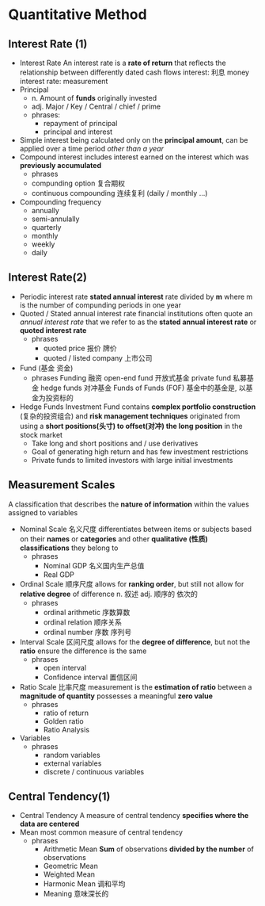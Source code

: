 # Quantitative Method 
## Interest Rate (1)
* Interest Rate 
An interest rate is a **rate of return** that reflects the relationship between differently dated cash flows
interest: 利息 money
interest rate: measurement 
* Principal
    * n. Amount of **funds** originally invested
    * adj. Major / Key / Central / chief / prime
    * phrases:
        * repayment of principal
        * principal and interest
* Simple interest
  being calculated only on the **principal amount**, can be applied over a time period *other than a year*
* Compound interest
  includes interest earned on the interest which was **previously accumulated**
    * phrases
    * compunding option 复合期权
    * continuous compounding 连续复利 (daily / monthly ...)
* Compounding frequency
  * annually 
  * semi-annulally
  * quarterly
  * monthly
  * weekly
  * daily

## Interest Rate(2)
* Periodic interest rate 
  **stated annual interest** rate divided by **m** where m is the number of compunding periods in one year
* Quoted / Stated annual interest rate
  financial institutions often quote an *annual interest rate* that we refer to as the **stated annual interest rate** or **quoted interest rate**
  * phrases
    * quoted price 报价 牌价
    * quoted / listed company 上市公司 
* Fund (基金 资金)
  * phrases 
    Funding 融资
    open-end fund 开放式基金
    private fund 私募基金
    hedge funds 对冲基金
    Funds of Funds (FOF) 基金中的基金是, 以基金为投资标的
* Hedge Funds
  Investment Fund contains **complex portfolio construction** (复杂的投资组合) and **risk management techniques**
  originated from using a **short positions(头寸) to offset(对冲) the long position** in the stock market
  * Take long and short positions and / use derivatives
  * Goal of generating high return and has few investment restrictions
  * Private funds to limited investors with large initial investments

## Measurement Scales
A classification that describes the **nature of information** within the values assigned to variables
* Nominal Scale 名义尺度
  differentiates between items or subjects based on their **names** or **categories** and other **qualitative (性质) classifications** they belong to
  * phrases
    * Nominal GDP 名义国内生产总值
    * Real GDP
* Ordinal Scale 顺序尺度
  allows for **ranking order**, but still not allow for **relative degree** of difference
  n. 叙述
  adj. 顺序的 依次的
  * phrases
    * ordinal arithmetic 序数算数
    * ordinal relation 顺序关系
    * ordinal number 序数 序列号
* Interval Scale 区间尺度
  allows for the **degree of difference**, but not the **ratio** 
  ensure the difference is the same
  * phrases
    * open interval
    * Confidence interval 置信区间
* Ratio Scale 比率尺度
  measurement is the **estimation of ratio** between a **magnitude of quantity**
  possesses a meaningful **zero value**
  * phrases
    * ratio of return 
    * Golden ratio
    * Ratio Analysis
* Variables
  * phrases
    * random variables
    * external variables
    * discrete / continuous variables

## Central Tendency(1)
* Central Tendency
  A measure of central tendency **specifies where the data are centered**
* Mean 
  most common measure of central tendency
  * phrases
    * Arithmetic Mean
      **Sum** of observations **divided by the number** of observations
    * Geometric Mean
    * Weighted Mean
    * Harmonic Mean 调和平均
    * Meaning 意味深长的
